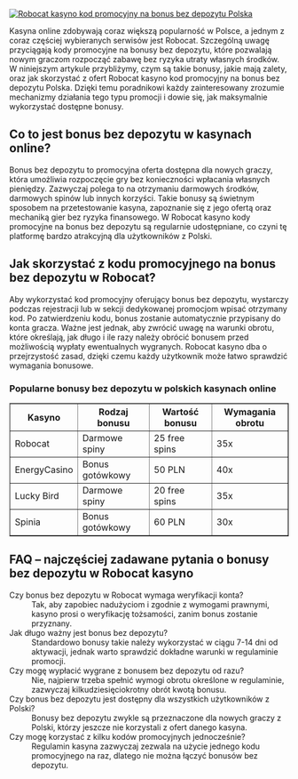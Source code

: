 [![Robocat kasyno kod promocyjny na bonus bez depozytu Polska](https://123-caf.pages.dev/gitsignup.png)](https://vrmoo.ru/Bt82HjjY)

<div>     <p>Kasyna online zdobywają coraz większą popularność w Polsce, a jednym z coraz częściej wybieranych serwisów jest Robocat. Szczególną uwagę przyciągają kody promocyjne na bonusy bez depozytu, które pozwalają nowym graczom rozpocząć zabawę bez ryzyka utraty własnych środków. W niniejszym artykule przybliżymy, czym są takie bonusy, jakie mają zalety, oraz jak skorzystać z ofert Robocat kasyno kod promocyjny na bonus bez depozytu Polska. Dzięki temu poradnikowi każdy zainteresowany zrozumie mechanizmy działania tego typu promocji i dowie się, jak maksymalnie wykorzystać dostępne bonusy.</p>      <h2>Co to jest bonus bez depozytu w kasynach online?</h2>     <p>Bonus bez depozytu to promocyjna oferta dostępna dla nowych graczy, która umożliwia rozpoczęcie gry bez konieczności wpłacania własnych pieniędzy. Zazwyczaj polega to na otrzymaniu darmowych środków, darmowych spinów lub innych korzyści. Takie bonusy są świetnym sposobem na przetestowanie kasyna, zapoznanie się z jego ofertą oraz mechaniką gier bez ryzyka finansowego. W Robocat kasyno kody promocyjne na bonus bez depozytu są regularnie udostępniane, co czyni tę platformę bardzo atrakcyjną dla użytkowników z Polski.</p>      <h2>Jak skorzystać z kodu promocyjnego na bonus bez depozytu w Robocat?</h2>     <p>Aby wykorzystać kod promocyjny oferujący bonus bez depozytu, wystarczy podczas rejestracji lub w sekcji dedykowanej promocjom wpisać otrzymany kod. Po zatwierdzeniu kodu, bonus zostanie automatycznie przypisany do konta gracza. Ważne jest jednak, aby zwrócić uwagę na warunki obrotu, które określają, jak długo i ile razy należy obrócić bonusem przed możliwością wypłaty ewentualnych wygranych. Robocat kasyno dba o przejrzystość zasad, dzięki czemu każdy użytkownik może łatwo sprawdzić wymagania bonusowe.</p>      <h3>Popularne bonusy bez depozytu w polskich kasynach online</h3>     <table border="1" cellpadding="8" cellspacing="0" style="border-collapse: collapse; width: 100%;">       <thead>         <tr>           <th>Kasyno</th>           <th>Rodzaj bonusu</th>           <th>Wartość bonusu</th>           <th>Wymagania obrotu</th>         </tr>       </thead>       <tbody>         <tr>           <td>Robocat</td>           <td>Darmowe spiny</td>           <td>25 free spins</td>           <td>35x</td>         </tr>         <tr>           <td>EnergyCasino</td>           <td>Bonus gotówkowy</td>           <td>50 PLN</td>           <td>40x</td>         </tr>         <tr>           <td>Lucky Bird</td>           <td>Darmowe spiny</td>           <td>20 free spins</td>           <td>35x</td>         </tr>         <tr>           <td>Spinia</td>           <td>Bonus gotówkowy</td>           <td>60 PLN</td>           <td>30x</td>         </tr>       </tbody>     </table>      <h2>FAQ – najczęściej zadawane pytania o bonusy bez depozytu w Robocat kasyno</h2>     <dl>       <dt>Czy bonus bez depozytu w Robocat wymaga weryfikacji konta?</dt>       <dd>Tak, aby zapobiec nadużyciom i zgodnie z wymogami prawnymi, kasyno prosi o weryfikację tożsamości, zanim bonus zostanie przyznany.</dd>        <dt>Jak długo ważny jest bonus bez depozytu?</dt>       <dd>Standardowo bonusy takie należy wykorzystać w ciągu 7-14 dni od aktywacji, jednak warto sprawdzić dokładne warunki w regulaminie promocji.</dd>        <dt>Czy mogę wypłacić wygrane z bonusem bez depozytu od razu?</dt>       <dd>Nie, najpierw trzeba spełnić wymogi obrotu określone w regulaminie, zazwyczaj kilkudziesięciokrotny obrót kwotą bonusu.</dd>        <dt>Czy bonus bez depozytu jest dostępny dla wszystkich użytkowników z Polski?</dt>       <dd>Bonusy bez depozytu zwykle są przeznaczone dla nowych graczy z Polski, którzy jeszcze nie korzystali z ofert danego kasyna.</dd>        <dt>Czy mogę korzystać z kilku kodów promocyjnych jednocześnie?</dt>       <dd>Regulamin kasyna zazwyczaj zezwala na użycie jednego kodu promocyjnego na raz, dlatego nie można łączyć bonusów bez depozytu.</dd>     </dl>   </div>
